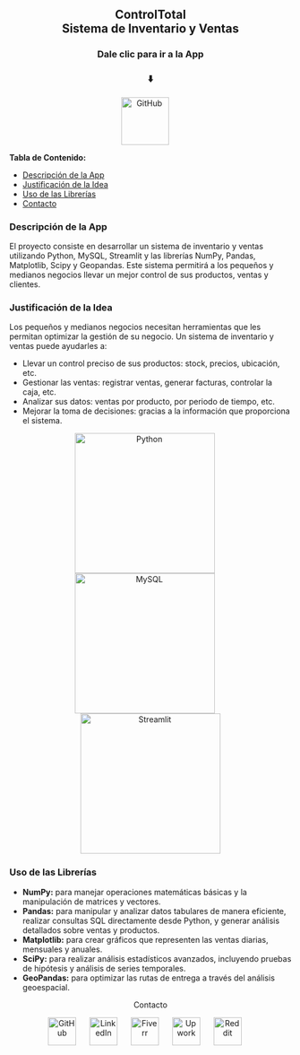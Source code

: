 <h2 align="center">ControlTotal <br> Sistema de Inventario y Ventas</h2>

<h3 id="Dale clic para ir a la App" align="center">Dale clic para ir a la App</h3>
<h3 id="⬇️" align="center">⬇️</h3>
<p align="center">
  <a href="https://ppidaiprietoj-crfunfpdb8sph5bpvj9bg9.streamlit.app/"><img src="https://cdn.icon-icons.com/icons2/3915/PNG/512/streamlit_logo_icon_249495.png" alt="GitHub" width="85" style="margin-right: 20px;"></a>

<p><strong>Tabla de Contenido:</strong></p>
<ul>
  <li><a href="#descripcion">Descripción de la App</a></li>
  <li><a href="#justificacion">Justificación de la Idea</a></li>
  <li><a href="#uso-librerias">Uso de las Librerías</a></li>
  <li><a href="#contacto">Contacto</a></li>
</ul>

<h3 id="descripcion">Descripción de la App</h3>
<p>El proyecto consiste en desarrollar un sistema de inventario y ventas utilizando Python, MySQL, Streamlit y las librerías NumPy, Pandas, Matplotlib, Scipy y Geopandas. Este sistema permitirá a los pequeños y medianos negocios llevar un mejor control de sus productos, ventas y clientes.</p>

<h3 id="justificacion">Justificación de la Idea</h3>
<p>Los pequeños y medianos negocios necesitan herramientas que les permitan optimizar la gestión de su negocio. Un sistema de inventario y ventas puede ayudarles a:</p>
<ul>
  <li>Llevar un control preciso de sus productos: stock, precios, ubicación, etc.</li>
  <li>Gestionar las ventas: registrar ventas, generar facturas, controlar la caja, etc.</li>
  <li>Analizar sus datos: ventas por producto, por periodo de tiempo, etc.</li>
  <li>Mejorar la toma de decisiones: gracias a la información que proporciona el sistema.</li>
</ul>

<p align="center">
  <img src="https://images.pexels.com/photos/1181671/pexels-photo-1181671.jpeg?auto=compress&cs=tinysrgb&w=1260&h=750&dpr=1" alt="Python" width="250" style="margin-right: 20px;">
  <img src="https://img.freepik.com/vector-gratis/programador-trabajando-sql_52683-22997.jpg?w=740&t=st=1710632981~exp=1710633581~hmac=1663f1348d1ac8a5e5ec42821202ffd2dbab9bc1b9bf8d75d6e1a254337f6aff" alt="MySQL" width="250" style="margin-right: 20px;">
  <img src="https://cdn.pixabay.com/photo/2018/05/18/15/30/web-design-3411373_1280.jpg" alt="Streamlit" width="250">
</p>

<h3 id="uso-librerias">Uso de las Librerías</h3>
<ul>
  <li><strong>NumPy:</strong> para manejar operaciones matemáticas básicas y la manipulación de matrices y vectores.</li>
  <li><strong>Pandas:</strong> para manipular y analizar datos tabulares de manera eficiente, realizar consultas SQL directamente desde Python, y generar análisis detallados sobre ventas y productos.</li>
  <li><strong>Matplotlib:</strong> para crear gráficos que representen las ventas diarias, mensuales y anuales.</li>
  <li><strong>SciPy:</strong> para realizar análisis estadísticos avanzados, incluyendo pruebas de hipótesis y análisis de series temporales.</li>
  <li><strong>GeoPandas:</strong> para optimizar las rutas de entrega a través del análisis geoespacial.</li>
</ul>

<p align="center"<h3 id="contacto">Contacto</h3>
<p align="center">
  <a href="https://github.com/Jorge-Andres-Prieto/ppi_pl_PRIETOj"><img src="https://github.githubassets.com/images/modules/logos_page/GitHub-Mark.png" alt="GitHub" width="50" style="margin-right: 20px;"></a>
  <a href="https://www.linkedin.com/in/andr%C3%A9s-jim%C3%A9nez-b36ab2250/"><img src="https://upload.wikimedia.org/wikipedia/commons/c/ca/LinkedIn_logo_initials.png" alt="LinkedIn" width="50" style="margin-right: 20px;"></a>
  <a href="https://www.fiverr.com/andres__jimenez?up_rollout=true"><img src="https://uxwing.com/wp-content/themes/uxwing/download/brands-and-social-media/fiverr-icon.png" alt="Fiverr" width="50" style="margin-right: 20px;"></a>
  <a href="https://www.upwork.com/freelancers/~0142bd1ae6229261b5"><img src="https://w7.pngwing.com/pngs/257/806/png-transparent-upwork-freelancer-android-android-text-trademark-rectangle-thumbnail.png" alt="Upwork" width="50" style="margin-right: 20px;"></a>
  <a href="https://www.reddit.com/user/Flestar/"><img src="https://w7.pngwing.com/pngs/647/198/png-transparent-reddit-hd-logo-thumbnail.png" alt="Reddit" width="50" style="margin-right: 20px;"></a>
</p>
